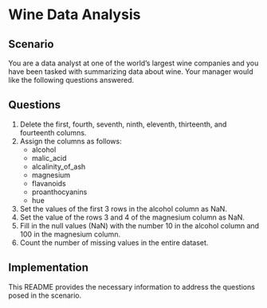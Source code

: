 # Wine Data Analysis

## Scenario
You are a data analyst at one of the world’s largest wine companies and you have been tasked with summarizing data about wine. Your manager would like the following questions answered.

## Questions
1. Delete the first, fourth, seventh, ninth, eleventh, thirteenth, and fourteenth columns.
2. Assign the columns as follows:
   - alcohol
   - malic_acid
   - alcalinity_of_ash
   - magnesium
   - flavanoids
   - proanthocyanins
   - hue
3. Set the values of the first 3 rows in the alcohol column as NaN.
4. Set the value of the rows 3 and 4 of the magnesium column as NaN.
5. Fill in the null values (NaN) with the number 10 in the alcohol column and 100 in the magnesium column.
6. Count the number of missing values in the entire dataset.

## Implementation
This README provides the necessary information to address the questions posed in the scenario.

